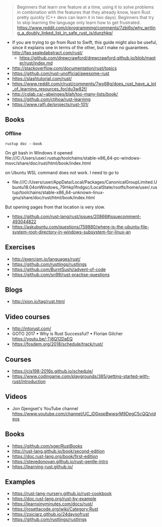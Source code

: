 >Beginners that learn one feature at a time, using it to solve problems in combination with the features that they already know, learn Rust pretty quickly (C++ devs can learn it in two days). Beginners that try to skip learning the language only learn how to get frustrated. https://www.reddit.com/r/programming/comments/7zbi6s/why_writing_a_doubly_linked_list_in_safe_rust_is/dunzhkq/

- If you are trying to go from Rust to Swift, this guide might also be useful, since it explains one in terms of the other, but I make no guarantees. http://faq.sealedabstract.com/rust/
  - https://github.com/drewcrawford/drewcrawford.github.io/blob/master/rust/index.md
- http://stackoverflow.com/documentation/rust/topics
- https://github.com/rust-unofficial/awesome-rust
- https://slashtutorial.com/rust/
- https://www.reddit.com/r/rust/comments/7wx68g/does_rust_have_a_lot_of_learning_resources_for/du3w82f/
- http://cglab.ca/~abeinges/blah/too-many-lists/book/
- https://github.com/ctjhoa/rust-learning
- https://www.ralfj.de/projects/rust-101/

## Books

### Offline

`rustup doc --book`

On git bash in Windows it opened file:///C:/Users/user/.rustup/toolchains/stable-x86_64-pc-windows-msvc/share/doc/rust/html/book/index.html

on Ubuntu WSL command does not work. I need to go to
- file:///C:/Users/user/AppData/Local/Packages/CanonicalGroupLimited.Ubuntu18.04onWindows_79rhkp1fndgsc/LocalState/rootfs/home/user/.rustup/toolchains/stable-x86_64-unknown-linux-gnu/share/doc/rust/html/book/index.html

But opening pages from that location is very slow.

- https://github.com/rust-lang/rust/issues/20866#issuecomment-493044822
- https://askubuntu.com/questions/759880/where-is-the-ubuntu-file-system-root-directory-in-windows-subsystem-for-linux-an

## Exercises

- http://exercism.io/languages/rust/
- https://github.com/rustlings/rustlings
- https://github.com/BurntSushi/advent-of-code
- https://github.com/sn99/rust-practise-questions

## Blogs

- http://xion.io/tag/rust.html

## Video courses

- http://intorust.com/
- GOTO 2017 • Why is Rust Successful? • Florian Gilcher https://youtu.be/-Tj8Q12DaEQ
- https://fosdem.org/2018/schedule/track/rust/

## Courses

- https://cis198-2016s.github.io/schedule/
- https://www.codingame.com/playgrounds/365/getting-started-with-rust/introduction

## Videos

- Jon Gjengset's YouTube channel https://www.youtube.com/channel/UC_iD0xppBwwsrM9DegC5cQQ/videos

## Books

- https://github.com/sger/RustBooks
- http://rust-lang.github.io/book/second-edition
- https://doc.rust-lang.org/book/first-edition
- https://stevedonovan.github.io/rust-gentle-intro
- https://learning-rust.github.io/

## Examples

- https://rust-lang-nursery.github.io/rust-cookbook
- https://doc.rust-lang.org/rust-by-example
- https://learnxinyminutes.com/docs/rust/
- https://rosettacode.org/wiki/Category:Rust
- https://zsiciarz.github.io/24daysofrust
- https://github.com/rustlings/rustlings
